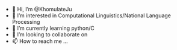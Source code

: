 - 👋 Hi, I’m @KhomulateJu
- 👀 I’m interested in Computational Linguistics/National Language Processing
- 🌱 I’m currently learning python/C
- 💞️ I’m looking to collaborate on 
- 📫 How to reach me ...

<!---
KhomulateJu/KhomulateJu is a ✨ special ✨ repository because its `README.md` (this file) appears on your GitHub profile.
You can click the Preview link to take a look at your changes.
--->
